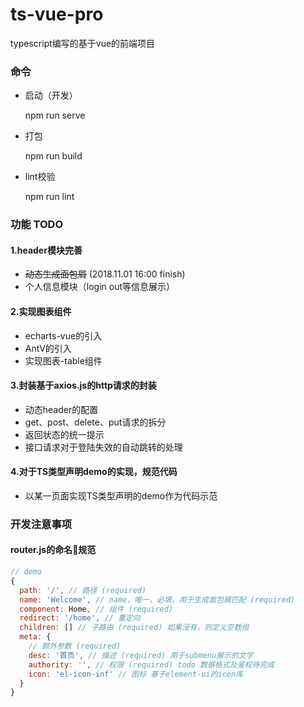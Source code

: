 # ts-vue-pro
typescript编写的基于vue的前端项目

### 命令

  - 启动（开发）

    npm run serve

  - 打包

    npm run build

  - lint校验

    npm run lint

### 功能 TODO

#### 1.header模块完善

  - ~~动态生成面包屑~~ (2018.11.01 16:00 finish)
  - 个人信息模块（login out等信息展示）

#### 2.实现图表组件

  - echarts-vue的引入
  - AntV的引入
  - 实现图表-table组件

#### 3.封装基于axios.js的http请求的封装

  - 动态header的配置
  - get、post、delete、put请求的拆分
  - 返回状态的统一提示
  - 接口请求对于登陆失效的自动跳转的处理

#### 4.对于TS类型声明demo的实现，规范代码

  - 以某一页面实现TS类型声明的demo作为代码示范

### 开发注意事项

#### router.js的命名规范

```javascript
// demo
{
  path: '/', // 路径 (required)
  name: 'Welcome', // name，唯一，必填，用于生成面包屑匹配 (required)
  component: Home, // 组件 (required)
  redirect: '/home', // 重定向 
  children: [] // 子路由 (required) 如果没有，则定义空数组
  meta: {
    // 额外参数 (required)
    desc: '首页', // 描述 (required) 用于submenu展示的文字
    authority: '', // 权限 (required) todo 数据格式及鉴权待完成
    icon: 'el-icon-inf' // 图标 基于element-ui的icon库
  }
}
```